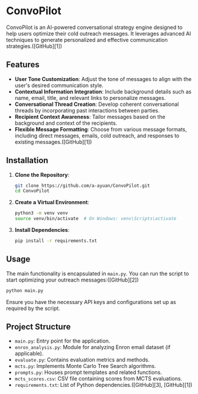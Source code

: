 # ConvoPilot

ConvoPilot is an AI-powered conversational strategy engine designed to help users optimize their cold outreach messages.  It leverages advanced AI techniques to generate personalized and effective communication strategies.([GitHub][1])

## Features

* **User Tone Customization**: Adjust the tone of messages to align with the user's desired communication style.
* **Contextual Information Integration**: Include background details such as name, email, title, and relevant links to personalize messages.
* **Conversational Thread Creation**: Develop coherent conversational threads by incorporating past interactions between parties.
* **Recipient Context Awareness**: Tailor messages based on the background and context of the recipients.
* **Flexible Message Formatting**: Choose from various message formats, including direct messages, emails, cold outreach, and responses to existing messages.([GitHub][1])

## Installation

1. **Clone the Repository**:

   ```bash
   git clone https://github.com/a-ayuan/ConvoPilot.git
   cd ConvoPilot
   ```



2. **Create a Virtual Environment**:

   ```bash
   python3 -m venv venv
   source venv/bin/activate  # On Windows: venv\Scripts\activate
   ```



3. **Install Dependencies**:

   ```bash
   pip install -r requirements.txt
   ```



## Usage

The main functionality is encapsulated in `main.py`. You can run the script to start optimizing your outreach messages:([GitHub][2])

```bash
python main.py
```



Ensure you have the necessary API keys and configurations set up as required by the script.

## Project Structure

* `main.py`: Entry point for the application.
* `enron_analysis.py`: Module for analyzing Enron email dataset (if applicable).
* `evaluate.py`: Contains evaluation metrics and methods.
* `mcts.py`: Implements Monte Carlo Tree Search algorithms.
* `prompts.py`: Houses prompt templates and related functions.
* `mcts_scores.csv`: CSV file containing scores from MCTS evaluations.
* `requirements.txt`: List of Python dependencies.([GitHub][3], [GitHub][1])

